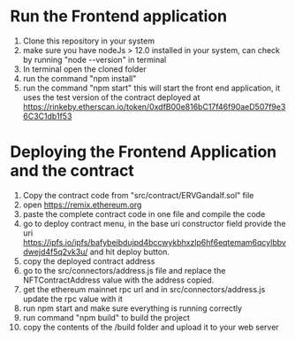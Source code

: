 
# Run the Frontend application

1. Clone this repository in your system
2. make sure you have nodeJs > 12.0 installed in your system, can check by running "node --version" in terminal
3. In terminal open the cloned folder 
4. run the command "npm install"
5. run the command "npm start" this will start the front end application, it uses the test version of the contract deployed at https://rinkeby.etherscan.io/token/0xdfB00e816bC17f46f90aeD507f9e36C3C1db1f53
# Deploying the Frontend Application and the contract
1. Copy the contract code from "src/contract/ERVGandalf.sol" file
2. open https://remix.ethereum.org
3. paste the complete contract code in one file and compile the code
4. go to deploy contract menu, in the base uri constructor field provide the uri https://ipfs.io/ipfs/bafybeibdujpd4bccwykbhxzlp6hf6eqtemam6qcylbbvdwejd4f5q2vk3u/ and hit deploy button.
5. copy the deployed contract address
6. go to the src/connectors/address.js file and replace the NFTContractAddress value with the address copied.
7. get the ethereum  mainnet rpc url and in src/connectors/address.js update the rpc value with it
8. run npm start and make sure everything is running correctly
9. run command "npm build" to build the project
10. copy the contents of the /build folder and upload it to your web server